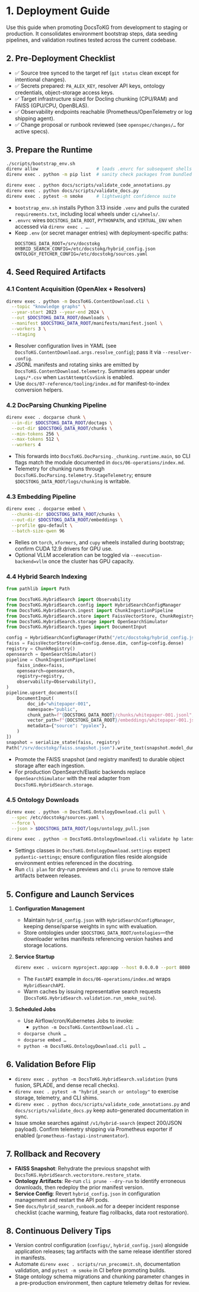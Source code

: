 # 1. Deployment Guide

Use this guide when promoting DocsToKG from development to staging or production. It consolidates environment bootstrap steps, data seeding pipelines, and validation routines tested across the current codebase.

## 2. Pre-Deployment Checklist

- ✅ Source tree synced to the target ref (`git status` clean except for intentional changes).
- ✅ Secrets prepared: `PA_ALEX_KEY`, resolver API keys, ontology credentials, object-storage access keys.
- ✅ Target infrastructure sized for Docling chunking (CPU/RAM) and FAISS (GPU/CPU, OpenBLAS).
- ✅ Observability endpoints reachable (Prometheus/OpenTelemetry or log shipping agent).
- ✅ Change proposal or runbook reviewed (see `openspec/changes/…` for active specs).

## 3. Prepare the Runtime

```bash
./scripts/bootstrap_env.sh
direnv allow                      # loads .envrc for subsequent shells
direnv exec . python -m pip list  # sanity check packages from bundled wheels

direnv exec . python docs/scripts/validate_code_annotations.py
direnv exec . python docs/scripts/validate_docs.py
direnv exec . pytest -m smoke     # lightweight confidence suite
```

- `bootstrap_env.sh` installs Python 3.13 inside `.venv` and pulls the curated `requirements.txt`, including local wheels under `ci/wheels/`.
- `.envrc` wires `DOCSTOKG_DATA_ROOT`, `PYTHONPATH`, and `VIRTUAL_ENV` when accessed via `direnv exec . …`.
- Keep `.env` (or secret manager entries) with deployment-specific paths:
  ```env
  DOCSTOKG_DATA_ROOT=/srv/docstokg
  HYBRID_SEARCH_CONFIG=/etc/docstokg/hybrid_config.json
  ONTOLOGY_FETCHER_CONFIG=/etc/docstokg/sources.yaml
  ```

## 4. Seed Required Artifacts

### 4.1 Content Acquisition (OpenAlex + Resolvers)

```bash
direnv exec . python -m DocsToKG.ContentDownload.cli \
  --topic "knowledge graphs" \
  --year-start 2023 --year-end 2024 \
  --out $DOCSTOKG_DATA_ROOT/downloads \
  --manifest $DOCSTOKG_DATA_ROOT/manifests/manifest.jsonl \
  --workers 3 \
  --staging
```

- Resolver configuration lives in YAML (see `DocsToKG.ContentDownload.args.resolve_config`); pass it via `--resolver-config`.
- JSONL manifests and rotating sinks are emitted by `DocsToKG.ContentDownload.telemetry`. Summaries appear under `Logs/*.csv` when `LastAttemptCsvSink` is enabled.
- Use `docs/07-reference/tooling/index.md` for manifest-to-index conversion helpers.

### 4.2 DocParsing Chunking Pipeline

```bash
direnv exec . docparse chunk \
  --in-dir $DOCSTOKG_DATA_ROOT/doctags \
  --out-dir $DOCSTOKG_DATA_ROOT/chunks \
  --min-tokens 256 \
  --max-tokens 512 \
  --workers 4
```

- This forwards into `DocsToKG.DocParsing._chunking.runtime.main`, so CLI flags match the module documented in `docs/06-operations/index.md`.
- Telemetry for chunking runs through `DocsToKG.DocParsing.telemetry.StageTelemetry`; ensure `$DOCSTOKG_DATA_ROOT/logs/chunking` is writable.

### 4.3 Embedding Pipeline

```bash
direnv exec . docparse embed \
  --chunks-dir $DOCSTOKG_DATA_ROOT/chunks \
  --out-dir $DOCSTOKG_DATA_ROOT/embeddings \
  --profile gpu-default \
  --batch-size-qwen 96
```

- Relies on `torch`, `xformers`, and `cupy` wheels installed during bootstrap; confirm CUDA 12.9 drivers for GPU use.
- Optional VLLM acceleration can be toggled via `--execution-backend=vllm` once the cluster has GPU capacity.

### 4.4 Hybrid Search Indexing

```python
from pathlib import Path

from DocsToKG.HybridSearch import Observability
from DocsToKG.HybridSearch.config import HybridSearchConfigManager
from DocsToKG.HybridSearch.ingest import ChunkIngestionPipeline
from DocsToKG.HybridSearch.store import FaissVectorStore, ChunkRegistry, serialize_state
from DocsToKG.HybridSearch.storage import OpenSearchSimulator
from DocsToKG.HybridSearch.types import DocumentInput

config = HybridSearchConfigManager(Path("/etc/docstokg/hybrid_config.json")).get()
faiss = FaissVectorStore(dim=config.dense.dim, config=config.dense)
registry = ChunkRegistry()
opensearch = OpenSearchSimulator()
pipeline = ChunkIngestionPipeline(
    faiss_index=faiss,
    opensearch=opensearch,
    registry=registry,
    observability=Observability(),
)
pipeline.upsert_documents([
    DocumentInput(
        doc_id="whitepaper-001",
        namespace="public",
        chunk_path=f"{DOCSTOKG_DATA_ROOT}/chunks/whitepaper-001.jsonl",
        vector_path=f"{DOCSTOKG_DATA_ROOT}/embeddings/whitepaper-001.jsonl",
        metadata={"source": "pyalex"},
    )
])
snapshot = serialize_state(faiss, registry)
Path("/srv/docstokg/faiss.snapshot.json").write_text(snapshot.model_dump_json())
```

- Promote the FAISS snapshot (and registry manifest) to durable object storage after each ingestion.
- For production OpenSearch/Elastic backends replace `OpenSearchSimulator` with the real adapter from `DocsToKG.HybridSearch.storage`.

### 4.5 Ontology Downloads

```bash
direnv exec . python -m DocsToKG.OntologyDownload.cli pull \
  --spec /etc/docstokg/sources.yaml \
  --force \
  --json > $DOCSTOKG_DATA_ROOT/logs/ontology_pull.json

direnv exec . python -m DocsToKG.OntologyDownload.cli validate hp latest
```

- Settings classes in `DocsToKG.OntologyDownload.settings` expect `pydantic-settings`; ensure configuration files reside alongside environment entries referenced in the docstring.
- Run `cli plan` for dry-run previews and `cli prune` to remove stale artifacts between releases.

## 5. Configure and Launch Services

1. **Configuration Management**
   - Maintain `hybrid_config.json` with `HybridSearchConfigManager`, keeping dense/sparse weights in sync with evaluation.
   - Store ontologies under `$DOCSTOKG_DATA_ROOT/ontologies`—the downloader writes manifests referencing version hashes and storage locations.

2. **Service Startup**
   ```bash
   direnv exec . uvicorn myproject.app:app --host 0.0.0.0 --port 8080
   ```
   - The `FastAPI` example in `docs/06-operations/index.md` wraps `HybridSearchAPI`.
   - Warm caches by issuing representative search requests (`DocsToKG.HybridSearch.validation.run_smoke_suite`).

3. **Scheduled Jobs**
   - Use Airflow/cron/Kubernetes Jobs to invoke:
     - `python -m DocsToKG.ContentDownload.cli …`
    - `docparse chunk …`
    - `docparse embed …`
     - `python -m DocsToKG.OntologyDownload.cli pull …`

## 6. Validation Before Flip

- `direnv exec . python -m DocsToKG.HybridSearch.validation` (runs fusion, SPLADE, and dense recall checks).
- `direnv exec . pytest -m "hybrid_search or ontology"` to exercise storage, telemetry, and CLI shims.
- `direnv exec . python docs/scripts/validate_code_annotations.py` and `docs/scripts/validate_docs.py` keep auto-generated documentation in sync.
- Issue smoke searches against `/v1/hybrid-search` (expect 200/JSON payload). Confirm telemetry shipping via Prometheus exporter if enabled (`prometheus-fastapi-instrumentator`).

## 7. Rollback and Recovery

- **FAISS Snapshot**: Rehydrate the previous snapshot with `DocsToKG.HybridSearch.vectorstore.restore_state`.
- **Ontology Artifacts**: Re-run `cli prune --dry-run` to identify erroneous downloads, then redeploy the prior manifest version.
- **Service Config**: Revert `hybrid_config.json` in configuration management and restart the API pods.
- See `docs/hybrid_search_runbook.md` for a deeper incident response checklist (cache warming, feature flag rollbacks, data root restoration).

## 8. Continuous Delivery Tips

- Version control configuration (`configs/`, `hybrid_config.json`) alongside application releases; tag artifacts with the same release identifier stored in manifests.
- Automate `direnv exec . scripts/run_precommit.sh`, documentation validation, and `pytest -m smoke` in CI before promoting builds.
- Stage ontology schema migrations and chunking parameter changes in a pre-production environment, then capture telemetry deltas for review.

